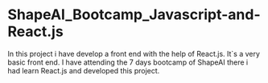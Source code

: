 # ShapeAI_Bootcamp_Javascript-and-React.js
In this project i have develop a front end with the help of React.js. It`s a very basic front end. I have attending the 7 days bootcamp of ShapeAI there i had learn React.js and developed this project.
